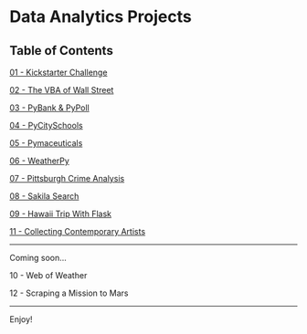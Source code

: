# Data Analytics Projects

## Table of Contents

[01 - Kickstarter Challenge](https://github.com/peterhardy22/Data-Analytics-Projects/tree/master/01%20-%20Kickstarter%20Challenge)

[02 - The VBA of Wall Street](https://github.com/peterhardy22/Data-Analytics-Projects/tree/master/02%20-%20The%20VBA%20of%20Wall%20Street)

[03 - PyBank & PyPoll](https://github.com/peterhardy22/Data-Analytics-Projects/tree/master/03%20-%20PyBank%20%26%20PyPoll)

[04 - PyCitySchools](https://github.com/peterhardy22/Data-Analytics-Projects/tree/master/04%20-%20PyCitySchools)

[05 - Pymaceuticals](https://github.com/peterhardy22/Data-Analytics-Projects/tree/master/05%20-%20Pymaceuticals)

[06 - WeatherPy](https://github.com/peterhardy22/Data-Analytics-Projects/tree/master/06%20-%20WeatherPy)

[07 - Pittsburgh Crime Analysis](https://github.com/peterhardy22/Data-Analytics-Projects/tree/master/07%20-%20Pittsburgh%20Crime%20Analysis)

[08 - Sakila Search](https://github.com/peterhardy22/Data-Analytics-Projects/tree/master/08%20-%20Sakila%20Search)
	
[09 - Hawaii Trip With Flask](https://github.com/peterhardy22/Data-Analytics-Projects/tree/master/09%20-%20Hawaii%20Trip%20With%20Flask)
	
[11 - Collecting Contemporary Artists](https://github.com/peterhardy22/Data-Analytics-Projects/tree/master/11%20-%20Collecting%20Contemporary%20Artists)

***
	
Coming soon...
	
10 - Web of Weather
	
12 - Scraping a Mission to Mars

***
Enjoy!
